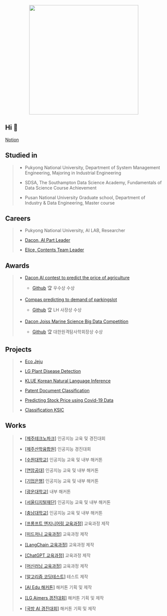 <p align="center"><img src="https://github.com/jungsungmoon/jungsungmoon/blob/main/KakaoTalk_20220214_152219272.jpg" height="350" /></p>

## Hi 👋
[Notion](https://moonsworkspace.notion.site/moonsworkspace/Moon-s-Workspace-9506b0b6ca234f94b95153edafdc86c9)

## Studied in
> - Pukyong National University, Department of System Management Engineering, Majoring in Industrial Engineering
>
> - SDSA, The Southampton Data Science Academy, Fundamentals of Data Science Course Achievement
> 
> - Pusan National University Graduate school, Department of Industry & Data Engineering, Master course


## Careers
> - Pukyong National University, AI LAB, Researcher
>
> - [Dacon, AI Part Leader](https://dacon.io/myprofile/429567/home)
> 
> - [Elice, Contents Team Leader](https://elice.io/)

## Awards
> - [Dacon AI contest to predict the price of agriculture](https://dacon.io/competitions/official/235801/overview/description)
> 
>   - [Github](https://github.com/jungsungmoon/nongsan) 🏆 우수상 수상 
> - [Compas predicting to demand of parkingslot](https://compas.lh.or.kr/subj/competition/info?subjNo=SBJ_2107_003#)
> 
>   - [Github](https://github.com/jungsungmoon/parkingslot) 🏆 LH 사장상 수상 
> - [Dacon Joiss Marine Science Big Data Competition](https://dacon.io/competitions/official/235793/overview/description)
> 
>   - [Github](https://github.com/jungsungmoon/joiss) 🏆 대한원격탐사학회장상 수상 

## Projects
> - [Eco Jeju](https://github.com/jungsungmoon/ecojeju)
> 
> - [LG Plant Disease Detection](https://github.com/jungsungmoon/lg_farm)
> 
> - [KLUE Korean Natural Language Inference](https://github.com/jungsungmoon/KLUE)
> 
> - [Patent Document Classification](https://github.com/jungsungmoon/kobert_ipc_classification)
> 
> - [Predicting Stock Price using Covid-19 Data](https://github.com/jungsungmoon/stock_price)
> 
> - [Classification KSIC](https://github.com/jungsungmoon/SANUP)

## Works
> - [[제주테크노파크]](https://dacon.io/competitions/official/235985/overview/description) 인공지능 교육 및 경진대회
>
> - [[제주산학융합원]](https://dacon.io/competitions/official/236012/overview/description) 인공지능 경진대회
>
> - [[수원대학교]](https://dacon.io/competitions/open/235934/overview/description) 인공지능 교육 및 내부 해커톤
>
> - [[연암공대]](https://dacon.io/competitions/official/236001/overview/description) 인공지능 교육 및 내부 해커톤
>
> - [[기업은행]](https://dacon.io/competitions/official/235994/overview/description) 인공지능 교육 및 내부 해커톤
>
> - [[광운대학교]](https://dacon.io/competitions/official/235988/overview/description) 내부 해커톤
>
> - [[서울디지털재단]](https://dacon.io/competitions/official/235966/overview/description) 인공지능 교육 및 내부 해커톤
>
> - [[충남대학교]](https://dacon.io/competitions/official/236010/overview/description) 인공지능 교육 및 내부 해커톤
>
> - [[프롬프트 엔지니어링 교육과정]](https://academy.elice.io/tracks/4323/promotion) 교육과정 제작
>
> - [[미드저니 교육과정]](https://academy.elice.io/courses/75500/info) 교육과정 제작
>
> - [[LangChain 교육과정]](https://academy.elice.io/courses/75511/info) 교육과정 제작
>
> - [[ChatGPT 교육과정]](https://academy.elice.io/tracks/3924/promotion) 교육과정 제작
>
> - [[머신러닝 교육과정]](https://academy.elice.io/courses/18923/info) 교육과정 제작
>
> - [[알고리즘 코딩테스트]](https://academy.elice.io/courses/78960/info) 테스트 제작
>
> - [[AI Edu 해커톤]](https://elice.io/ko/newsroom/ai1-500-ai_hackathon) 해커톤 기획 및 제작
>
> - [[LG Aimers 경진대회]](https://www.lgaimers.ai/) 해커톤 기획 및 제작
>
> - [[국방 AI 경진대회]](https://maicon.kr/) 해커톤 기획 및 제작
